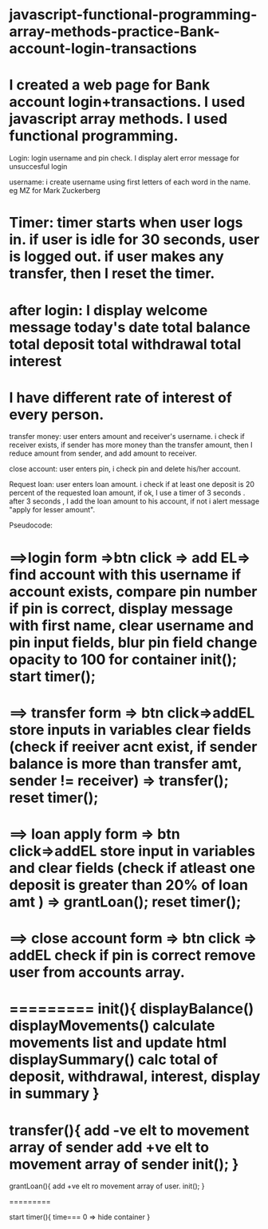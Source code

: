 # javascript-functional-programming-array-methods-practice-Bank-account-login-transactions
I created  a web page for Bank account login+transactions. I used javascript array methods. I used functional programming.
======
Login:
login username and pin check. I display alert error message for unsuccesful login

username:
i create username using first letters of each word in the name. eg MZ for Mark Zuckerberg

Timer:
timer starts when user logs in.
if user is idle for 30 seconds, user is logged out.
if user makes any transfer, then I reset the timer.
===

after login:
I display 
welcome message 
today's date
total balance
total deposit
total withdrawal
total interest
====

I have different rate of interest of every person.
===

transfer money:
user enters amount and receiver's username.
i check if receiver exists, if sender has more money than the transfer amount, then I reduce amount from sender, and add amount to receiver.

close account:
user enters pin, i check pin and delete his/her account.

Request loan:
user enters loan amount.
i check if at least one deposit is 20 percent of the requested loan amount, if ok, I use a timer of 3 seconds . after 3 seconds , I add the loan amount to his account, if not i alert message "apply for lesser amount".

Pseudocode:

==>login form =>btn click => add EL=>
find account with this username
if account exists, compare pin number
if pin is correct, 
    display message with first name,
    clear username and pin input fields,
    blur pin field
    change opacity to 100 for container
    init();
    start timer();
=====

==> transfer form => btn click=>addEL
store inputs in variables
clear fields
(check if reeiver acnt exist,
if sender balance is more than transfer amt,
sender != receiver) => transfer();
reset timer();
=======

==>  loan apply form => btn click=>addEL
store input in variables and clear fields
(check if atleast one deposit is greater than 20% of loan amt ) => grantLoan();
reset timer();
======

==> close account form => btn click => addEL
check if pin is correct
remove user from accounts array.
=====


=========
    init(){
    displayBalance()
    displayMovements() calculate movements list and update html
    displaySummary() calc total of deposit, withdrawal, interest, display in summary
    }
========

transfer(){
    add -ve elt to movement array of sender 
    add +ve elt to movement array of sender 
    init();
}
=======

grantLoan(){
    add +ve elt ro movement array of user.
    init();
}

=========

start timer(){
time=== 0 => hide container
}


